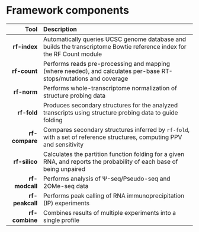 # Framework components

Tool              | Description
----------------: | :------------
__rf-index__      | Automatically queries UCSC genome database and builds the transcriptome Bowtie reference index for the RF Count module
__rf-count__      | Performs reads pre-processing and mapping (where needed), and calculates per-base RT-stops/mutations and coverage
__rf-norm__       | Performs whole-transcriptome normalization of structure probing data
__rf-fold__       | Produces secondary structures for the analyzed transcripts using structure probing data to guide folding
__rf-compare__    | Compares secondary structures inferred by ``rf-fold``, with a set of reference structures, computing PPV and sensitivity
__rf-silico__     | Calculates the partition function folding for a given RNA, and reports the probability of each base of being unpaired
__rf-modcall__    | Performs analysis of &Psi;-seq/Pseudo-seq and 2OMe-seq data
__rf-peakcall__   | Performs peak calling of RNA immunoprecipitation (IP) experiments
__rf-combine__    | Combines results of multiple experiments into a single profile